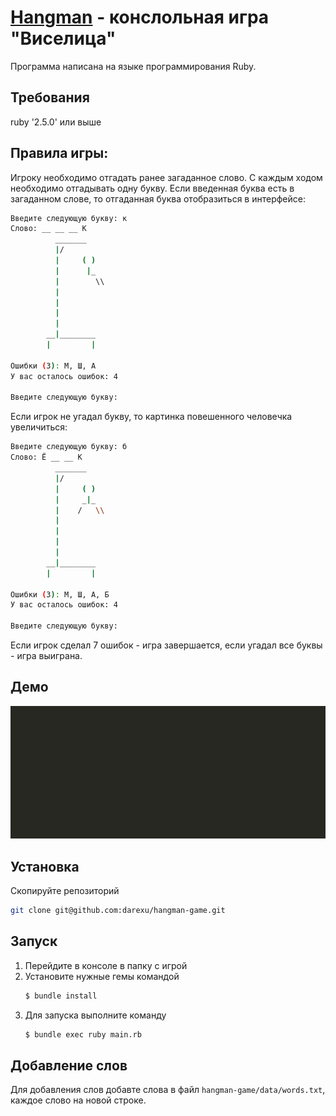 # [Hangman](https://ru.wikipedia.org/wiki/Виселица_(игра)) - конслольная игра "Виселица"
Программа написана на языке программирования Ruby.

## Требования

ruby '2.5.0' или выше

## Правила игры:
Игроку необходимо отгадать ранее загаданное слово. С каждым ходом необходимо отгадывать одну букву. Если введенная буква есть в загаданном слове, то отгаданная буква отобразиться в интерфейсе:
```sh
Введите следующую букву: к
Слово: __ __ __ К
          _______
          |/
          |     ( )
          |      |_
          |        \\
          |
          |
          |
          |
        __|________
        |         |

Ошибки (3): М, Ш, А
У вас осталось ошибок: 4

Введите следующую букву:
```
Если игрок не угадал букву, то картинка повешенного человечка увеличиться:
```sh
Введите следующую букву: б
Слово: Ё __ __ К
          _______
          |/
          |     ( )
          |     _|_
          |    /   \\
          |
          |
          |
          |
        __|________
        |         |

Ошибки (3): М, Ш, А, Б
У вас осталось ошибок: 4

Введите следующую букву:
```
Если игрок сделал 7 ошибок - игра завершается, если угадал все буквы - игра выиграна.
## Демо

![Demo](https://raw.githubusercontent.com/darexu/hangman-game/master/data/demo.gif "Пример игры")

## Установка
Скопируйте репозиторий
```sh
git clone git@github.com:darexu/hangman-game.git
```
## Запуск
1. Перейдите в консоле в папку с игрой
2. Установите нужные гемы командой
    ```sh
    $ bundle install
    ```
3. Для запуска выполните команду
    ```sh
    $ bundle exec ruby main.rb
    ```
## Добавление слов
Для добавления слов добавте слова в файл `hangman-game/data/words.txt`, каждое слово на новой строке.
